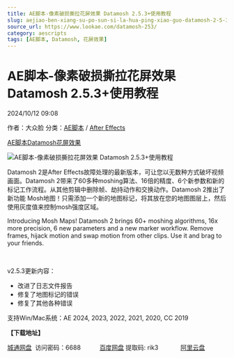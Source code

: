 ```yaml
---
title: AE脚本-像素破损撕拉花屏效果 Datamosh 2.5.3+使用教程
slug: aejiao-ben-xiang-su-po-sun-si-la-hua-ping-xiao-guo-datamosh-2-5-3-shi-yong-jiao-cheng
source_url: https://www.lookae.com/datamosh-253/
category: aescripts
tags: [AE脚本, Datamosh, 花屏效果]
---
```

# AE脚本-像素破损撕拉花屏效果 Datamosh 2.5.3+使用教程

2024/10/12 09:08

作者：大众脸
分类：[AE脚本](https://www.lookae.com/after-effects/aescripts/) / [After Effects](https://www.lookae.com/after-effects/)

[AE脚本](https://www.lookae.com/tag/ae%e8%84%9a%e6%9c%ac/)[Datamosh](https://www.lookae.com/tag/datamosh/)[花屏效果](https://www.lookae.com/tag/%e8%8a%b1%e5%b1%8f%e6%95%88%e6%9e%9c/)

![AE脚本-像素破损撕拉花屏效果 Datamosh 2.5.3+使用教程](https://www.lookae.com/wp-content/uploads/2023/04/Datamosh-2.jpg "AE脚本-像素破损撕拉花屏效果 Datamosh 2.5.3+使用教程-LookAE.com")

Datamosh 2是After Effects故障处理的最新版本，可让您以无数种方式破坏视频画面。Datamosh 2带来了60多种moshing算法、16倍的精度、6个新参数和新的标记工作流程。从其他剪辑中删除帧、劫持动作和交换动作。Datamosh 2推出了新功能 Mosh地图！只需添加一个新的地图标记，将其放在您的地图图层上，然后使用灰度值来控制mosh强度区域。

Introducing Mosh Maps! Datamosh 2 brings 60+ moshing algorithms, 16x more precision, 6 new parameters and a new marker workflow. Remove frames, hijack motion and swap motion from other clips. Use it and brag to your friends.

[﻿﻿﻿](https://cloud.video.taobao.com//play/u/705956171/p/1/e/6/t/1/404463793049.mp4)

v2.5.3更新内容：

* 改进了日志文件报告
* 修复了地图标记的错误
* 修复了其他各种错误

支持Win/Mac系统：AE 2024, 2023, 2022, 2021, 2020, CC 2019

**【下载地址】**

[城通网盘](https://url70.ctfile.com/f/2827370-1382864449-bfe21d?p=4431)  访问密码：6688           [百度网盘](https://pan.baidu.com/s/17Huyuc3-La2bIt049CnYNQ?pwd=rik3) 提取码: rik3             [阿里云盘](https://www.alipan.com/s/7ApMi8cwU7w)
